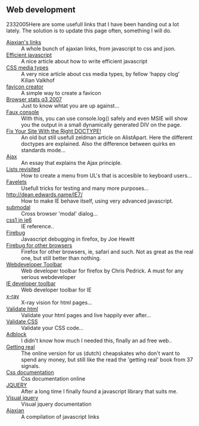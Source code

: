 <article><h2>Web development</h2><time><span class="day">23</span><span class="month">3</span><span class="year">2005</span></time>Here are some usefull links that I have been handing out a lot lately.  					The solution is to update this page often, something I will do.<dl> <dt><a href="http://tinyurl.com/2oyzk8">Ajaxian's links</a></dt><dd>A whole bunch of ajaxian links, from javascript to css and json.</dd><dt><a href="http://dev.opera.com/articles/view/efficient-javascript/?page=all">Efficient javascript</a></dt> <dd>A nice article about how to write efficient javascript</dd> <dt><a href="http://kilianvalkhof.com/2007/css-xhtml/the-css-media-types/">CSS media types</a></dt> <dd>A very nice article about css media types, by fellow 'happy clog' Kilian Valkhof</dd> <dt><a href="http://www.htmlkit.com/services/favicon/">favicon creator</a></dt> <dd>A simple way to create a favicon</dd> <dt><a href="http://marketshare.hitslink.com/report.aspx?qprid=6&amp;qpmr=55&amp;qpdt=1&amp;qpct=3&amp;qptimeframe=Q&amp;qpsp=34">Browser stats q3 2007</a></dt> <dd>Just to know whtat you are up against...</dd> <dt><a href="http://www.wait-till-i.com/index.php?p=394">Faux console</a></dt> <dd>With this, you can use console.log() safely and even MSIE will show you the output in a small dynamically generated DIV on the page.</dd> <dt> 						<a href="http://www.alistapart.com/articles/doctype/">Fix Your Site With the Right DOCTYPE!</a> 					</dt> <dd> 						An old but still usefull zeldman article on AlistApart. Here the different doctypes are explained. Also the difference  						between quirks en standards mode... 					</dd> <dt> 						<a href="http://www.adaptivepath.com/publications/essays/archives/000385.php">Ajax</a> 					 </dt> <dd>An essay that explains the Ajax principle. 				</dd> <dt> 						<a href="http://www.gazingus.org/html/DOM-Scripted_Lists_Revisited.html#">Lists revisited</a> 					</dt> <dd>How to create a menu from UL's that is accesible to keyboard users... 					</dd> <dt> 						<a href="http://tantek.com/favelets/">Favelets</a> 					</dt> <dd> 						Usefull tricks for testing and many more purposes... 					</dd> <dt> 						<a href="http://dean.edwards.name/IE7/">http://dean.edwards.name/IE7/</a> 					</dt> <dd> 						How to make IE behave itself, using very advanced javascript. 					</dd> <dt> 						<a href="http://www.subimage.com/dhtml/subModal/">submodal</a> 					</dt> <dd> 						Cross browser 'modal' dialog... 					</dd> <dt> 						<a href="http://msdn.microsoft.com/library/default.asp?url=/library/en-us/dnie60/html/cssenhancements.asp">css1 in ie6</a> 					</dt> <dd>IE reference..</dd> <dt><a href="http://www.joehewitt.com/software/firebug/">Firebug</a></dt> <dd>Javascript debugging in firefox, by Joe Hewitt</dd> <dt><a href="http://www.getfirebug.com/lite.html">Firebug for other browsers</a></dt> <dt></dt> <dd>Firefox for other browsers, ie, safari and such. Not as great as the real one, but still better than nothing.</dd> <dt><a href="http://chrispederick.com/work/webdeveloper/">Webdeveloper Toolbar</a></dt> <dd>Web developer toolbar for firefox by Chris Pedrick. A must for any serious webdeveloper</dd> <dt><a href="http://www.microsoft.com/downloads/details.aspx?familyid=e59c3964-672d-4511-bb3e-2d5e1db91038&amp;displaylang=en">IE developer toolbar</a></dt> <dd>Web developer toolbar for IE</dd> <dt><a href="http://www.designmeme.com/2006/01/06/new-firefox-extension-x-ray/">x-ray</a></dt> <dd>X-ray vision for html pages...</dd> <dt><a href="http://validator.w3.org/">Validate html</a></dt> <dd>Validate your html pages and live happily ever after...</dd> <dt><a href="http://jigsaw.w3.org/css-validator/">Validate CSS</a></dt> <dd>Validate your CSS code...</dd> <dt><a href="https://addons.mozilla.org/firefox/1865/">Adblock</a></dt> <dd>I didn't know how much I needed this, finally an ad free web..</dd> <dt><a href="http://gettingreal.37signals.com/toc.php">Getting real</a></dt> <dd>The online version for us (dutch) cheapskates who don't want to spend any money, but still like the read the 'getting real' book from 37 signals. </dd> <dt><a href="http://cssdocs.org/">Css documentation</a></dt> <dd>Css documentation online</dd> <dt><a href="http://www.jquery.com">JQUERY</a></dt> <dd>After a long time I finally found a javascript library that suits me.</dd> <dt><a href="http://www.visualjquery.com">Visual jquery</a></dt> <dd>Visual jquery documentation</dd> <dt><a href="http://ajaxian.com/archives/lets-compile-a-list-of-ajax-dom-and-js-related-resources" title="ajaxian">Ajaxian</a></dt> <dd>A compilation of javascript links</dd> </dl></article>